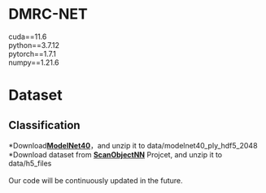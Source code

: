 # DMRC-NET
cuda==11.6<br />
python==3.7.12<br />
pytorch==1.7.1<br />
numpy==1.21.6<br />
# Dataset
## Classification<br />
*Download[**ModelNet40**](https://vision.cs.princeton.edu/projects/2014/ModelNet/)，and unzip it to data/modelnet40_ply_hdf5_2048
*Download dataset from [**ScanObjectNN**](http://shapenet.cs.stanford.edu/shapenet) Projcet, and unzip it to data/h5_files
<br />
<br />
Our code will be continuously updated in the future.
